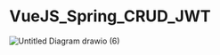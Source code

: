 ﻿# VueJS_Spring_CRUD_JWT

![Untitled Diagram drawio (6)](https://github.com/junxian428/VueJS_Spring_CRUD_JWT/assets/58724748/1c0cc7cf-a54d-494d-bbd8-e57ca92a89e0)
